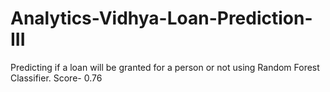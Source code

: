 # Analytics-Vidhya-Loan-Prediction-III
Predicting if a loan will be granted for a person or not using Random Forest Classifier. Score- 0.76
